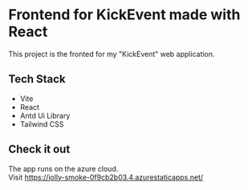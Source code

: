 # Frontend for KickEvent made with React

This project is the fronted for my "KickEvent" web application. 

## Tech Stack

- Vite
- React
- Antd Ui Library
- Tailwind CSS


## Check it out

The app runs on the azure cloud. \
Visit https://jolly-smoke-0f9cb2b03.4.azurestaticapps.net/
